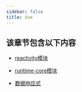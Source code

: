 ```yaml
---
sidebar: false
title: Vue
---
```

## 该章节包含以下内容
- [reactivity模块](reactivity模块.md)

  
- [runtime-core模块](runtime-core模块.md)

  
- [数据响应式](数据响应式.md)

  